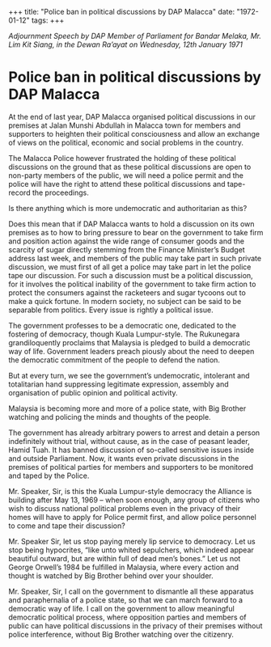 +++ 
title: "Police ban in political discussions by DAP Malacca"
date: "1972-01-12"
tags:
+++

_Adjournment Speech by DAP Member of Parliament for Bandar Melaka, Mr. Lim Kit Siang, in the Dewan Ra’ayat on Wednesday, 12th January 1971_			

# Police ban in political discussions by DAP Malacca

At the end of last year, DAP Malacca organised political discussions in our premises at Jalan Munshi Abdullah in Malacca town for members and supporters to heighten their political consciousness and allow an exchange of views on the political, economic and social problems in the country.

The Malacca Police however frustrated the holding of these political discussions on the ground that as these political discussions are open to non-party members of the public, we will need a police permit and the police will have the right to attend these political discussions and tape-record the proceedings.</u>

Is there anything which is more undemocratic and authoritarian as this?

Does this mean that if DAP Malacca wants to hold a discussion on its own premises as to how to bring pressure to bear on the government to take firm and position action against the wide range of consumer goods and the scarcity of sugar directly stemming from the Finance Minister’s Budget address last week, and members of the public may take part in such private discussion, we must first of all get a police may take part in let the police tape our discussion. For such a discussion must be a political discussion, for it involves the political inability of the government to take firm action to protect the consumers against the racketeers and sugar tycoons out to make a quick fortune. In modern society, no subject can be said to be separable from politics. Every issue is rightly a political issue.

The government professes to be a democratic one, dedicated to the fostering of democracy, though Kuala Lumpur-style. The Rukunegara grandiloquently proclaims that Malaysia is pledged to build a democratic way of life. Government leaders preach piously about the need to deepen the democratic commitment of the people to defend the nation.

But at every turn, we see the government’s undemocratic, intolerant and totalitarian hand suppressing legitimate expression, assembly and organisation of public opinion and political activity.

Malaysia is becoming more and more of a police state, with Big Brother watching and policing the minds and thoughts of the people.

The government has already arbitrary powers to arrest and detain a person indefinitely without trial, without cause, as in the case of peasant leader, Hamid Tuah. It has banned discussion of so-called sensitive issues inside and outside Parliament. Now, it wants even private discussions in the premises of political parties for members and supporters to be monitored and taped by the Police.

Mr. Speaker, Sir, is this the Kuala Lumpur-style democracy the Alliance is building after May 13, 1969 – when soon enough, any group of citizens who wish to discuss national political problems even in the privacy of their homes will have to apply for Police permit first, and allow police personnel to come and tape their discussion?

Mr. Speaker Sir, let us stop paying merely lip service to democracy. Let us stop being hypocrites, “like unto whited sepulchers, which indeed appear beautiful outward, but are within full of dead men’s bones.” Let us not George Orwell’s 1984 be fulfilled in Malaysia, where every action and thought is watched by Big Brother behind over your shoulder.

Mr. Speaker, Sir, I call on the government to dismantle all these apparatus and paraphernalia of a police state, so that we can march forward to a democratic way of life. I call on the government to allow meaningful democratic political process, where opposition parties and members of public can have political discussions in the privacy of their premises without police interference, without Big Brother watching over the citizenry.
 
